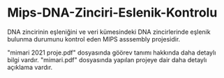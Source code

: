 # Mips-DNA-Zinciri-Eslenik-Kontrolu
DNA zincirinin eşleniğini ve veri kümesindeki DNA zincirlerinde eşlenik bulunma durumunu kontrol eden MIPS asssembly projesidir. 

"mimari 2021 proje.pdf" dosyasında göörev tanımı hakkında daha detaylı bilgi vardır.
"mimari.pdf" dosyasında yapılan projeye dair daha detaylı açıklama vardır.
